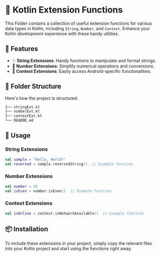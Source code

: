 # 📱 Kotlin Extension Functions

This Folder contains a collection of useful extension functions for various data types in Kotlin, including `String`, `Number`, and `Context`. Enhance your Kotlin development experience with these handy utilities.

## 🚀 Features

- ✨ **String Extensions**: Handy functions to manipulate and format strings.
- 🔢 **Number Extensions**: Simplify numerical operations and conversions.
- 📱 **Context Extensions**: Easily access Android-specific functionalities.

## 📂 Folder Structure

Here's how the project is structured:

```bash
├── stringExt.kt
├── numberExt.kt
├── contextExt.kt
└── README.md
```

## 🔧 Usage

### String Extensions

```kotlin
val sample = "Hello, World!"
val reversed = sample.reversedString()  // Example function
```

### Number Extensions

```kotlin
val number = 42
val isEven = number.isEven()  // Example function
```

### Context Extensions

```kotlin
val isOnline = context.isNetworkAvailable()  // Example function
```

## 📦 Installation

To include these extensions in your project, simply copy the relevant files into your Kotlin project and start using the functions right away.

